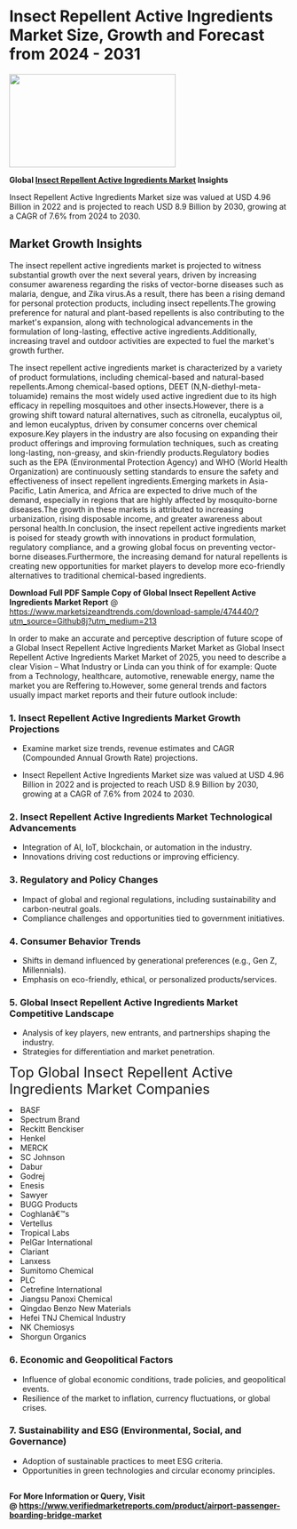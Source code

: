 <H1>Insect Repellent Active Ingredients Market Size, Growth and Forecast from 2024 - 2031</H1><img class="aligncenter size-medium wp-image-584254" src="https://thirdeyenews.in/wp-content/uploads/2024/09/Global-Market-Research-300x168.jpeg" alt="" width="300" height="168" /><p><strong>Global&nbsp;<a href="https://www.marketsizeandtrends.com/download-sample/474440/?utm_source=Github8j?utm_medium=213">Insect Repellent Active Ingredients Market</a> Insights</strong></p><p>Insect Repellent Active Ingredients Market size was valued at USD 4.96 Billion in 2022 and is projected to reach USD 8.9 Billion by 2030, growing at a CAGR of 7.6% from 2024 to 2030.</p><p><h2>Market Growth Insights</h2> <p>The insect repellent active ingredients market is projected to witness substantial growth over the next several years, driven by increasing consumer awareness regarding the risks of vector-borne diseases such as malaria, dengue, and Zika virus.As a result, there has been a rising demand for personal protection products, including insect repellents.The growing preference for natural and plant-based repellents is also contributing to the market's expansion, along with technological advancements in the formulation of long-lasting, effective active ingredients.Additionally, increasing travel and outdoor activities are expected to fuel the market's growth further.</p> <p>The insect repellent active ingredients market is characterized by a variety of product formulations, including chemical-based and natural-based repellents.Among chemical-based options, DEET (N,N-diethyl-meta-toluamide) remains the most widely used active ingredient due to its high efficacy in repelling mosquitoes and other insects.However, there is a growing shift toward natural alternatives, such as citronella, eucalyptus oil, and lemon eucalyptus, driven by consumer concerns over chemical exposure.Key players in the industry are also focusing on expanding their product offerings and improving formulation techniques, such as creating long-lasting, non-greasy, and skin-friendly products.Regulatory bodies such as the EPA (Environmental Protection Agency) and WHO (World Health Organization) are continuously setting standards to ensure the safety and effectiveness of insect repellent ingredients.Emerging markets in Asia-Pacific, Latin America, and Africa are expected to drive much of the demand, especially in regions that are highly affected by mosquito-borne diseases.The growth in these markets is attributed to increasing urbanization, rising disposable income, and greater awareness about personal health.In conclusion, the insect repellent active ingredients market is poised for steady growth with innovations in product formulation, regulatory compliance, and a growing global focus on preventing vector-borne diseases.Furthermore, the increasing demand for natural repellents is creating new opportunities for market players to develop more eco-friendly alternatives to traditional chemical-based ingredients.</p> <p><span class=""><strong>Download Full PDF Sample Copy of Global Insect Repellent Active Ingredients Market Report</strong> @ <a href="https://www.marketsizeandtrends.com/download-sample/474440/?utm_source=Github8j?utm_medium=213" target="_blank">https://www.marketsizeandtrends.com/download-sample/474440/?utm_source=Github8j?utm_medium=213</a></span></p><p>In order to make an accurate and perceptive description of future scope of a Global&nbsp;Insect Repellent Active Ingredients Market Market as Global&nbsp;Insect Repellent Active Ingredients Market Market of 2025, you need to describe a clear Vision &ndash; What Industry or Linda can you think of for example: Quote from a Technology, healthcare, automotive, renewable energy, name the market you are Reffering to.However, some general trends and factors usually impact market reports and their future outlook include:</p><h3>1.&nbsp;<strong>Insect Repellent Active Ingredients Market Growth Projections</strong></h3><ul><li>Examine market size trends, revenue estimates and CAGR (Compounded Annual Growth Rate) projections.</li><li><p>Insect Repellent Active Ingredients Market size was valued at USD 4.96 Billion in 2022 and is projected to reach USD 8.9 Billion by 2030, growing at a CAGR of 7.6% from 2024 to 2030.</p></li></ul><h3>2.&nbsp;<strong>Insect Repellent Active Ingredients Market Technological Advancements</strong></h3><ul><li>Integration of AI, IoT, blockchain, or automation in the industry.</li><li>Innovations driving cost reductions or improving efficiency.</li></ul><h3>3.&nbsp;<strong>Regulatory and Policy Changes</strong></h3><ul><li>Impact of global and regional regulations, including sustainability and carbon-neutral goals.</li><li>Compliance challenges and opportunities tied to government initiatives.</li></ul><h3>4.&nbsp;<strong>Consumer Behavior Trends</strong></h3><ul><li>Shifts in demand influenced by generational preferences (e.g., Gen Z, Millennials).</li><li>Emphasis on eco-friendly, ethical, or personalized products/services.</li></ul><h3>5.&nbsp;<strong>Global Insect Repellent Active Ingredients Market Competitive Landscape</strong></h3><ul><li>Analysis of key players, new entrants, and partnerships shaping the industry.</li><li>Strategies for differentiation and market penetration.</li></ul><p data-pm-slice="1 1 []"><span style="color: inherit; font-family: inherit; font-size: 25px;">Top Global Insect Repellent Active Ingredients Market Companies</span></p><div class="" data-test-id=""><p><li>BASF</li><li> Spectrum Brand</li><li> Reckitt Benckiser</li><li> Henkel</li><li> MERCK</li><li> SC Johnson</li><li> Dabur</li><li> Godrej</li><li> Enesis</li><li> Sawyer</li><li> BUGG Products</li><li> Coghlanâ€™s</li><li> Vertellus</li><li> Tropical Labs</li><li> PelGar International</li><li> Clariant</li><li> Lanxess</li><li> Sumitomo Chemical</li><li> PLC</li><li> Cetrefine International</li><li> Jiangsu Panoxi Chemical</li><li> Qingdao Benzo New Materials</li><li> Hefei TNJ Chemical Industry</li><li> NK Chemiosys</li><li> Shorgun Organics</li></p></div><h3>6.&nbsp;<strong>Economic and Geopolitical Factors</strong></h3><ul><li>Influence of global economic conditions, trade policies, and geopolitical events.</li><li>Resilience of the market to inflation, currency fluctuations, or global crises.</li></ul><h3>7.&nbsp;<strong>Sustainability and ESG (Environmental, Social, and Governance)</strong></h3><ul><li>Adoption of sustainable practices to meet ESG criteria.</li><li>Opportunities in green technologies and circular economy principles.</li></ul><h2><strong style="font-size: 14px;">For More Information or Query, Visit @&nbsp;</strong><a style="background-color: #ffffff; font-size: 14px;" href="https://www.marketsizeandtrends.com/report/insect-repellent-active-ingredients-market/" target="_blank">https://www.verifiedmarketreports.com/product/airport-passenger-boarding-bridge-market</a></h2>